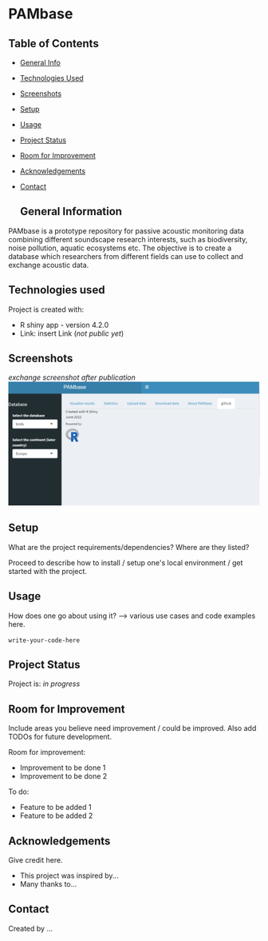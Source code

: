   # PAMbase
   
   ## Table of Contents
* [General Info](#general-information)
* [Technologies Used](#technologies-used)
* [Screenshots](#screenshots)
* [Setup](#setup)
* [Usage](#usage)
* [Project Status](#project-status)
* [Room for Improvement](#room-for-improvement)
* [Acknowledgements](#acknowledgements)
* [Contact](#contact)
   
   
  
  ## General Information
PAMbase is a prototype repository for passive acoustic monitoring data combining different soundscape research interests, such as biodiversity, noise pollution, aquatic ecosystems etc. The objective is to create a database which researchers from different fields can use to collect and exchange acoustic data.
  
 ## Technologies used
 Project is created with:
 * R shiny app - version 4.2.0
 * Link: insert Link (_not public yet_)
 
 
## Screenshots
_exchange screenshot after publication_
![Example screenshot](./images/RShinyApp_test.png)

## Setup
What are the project requirements/dependencies? Where are they listed?

Proceed to describe how to install / setup one's local environment / get started with the project.


## Usage
How does one go about using it?
--> various use cases and code examples here.

`write-your-code-here`


## Project Status
Project is: _in progress_ 


## Room for Improvement
Include areas you believe need improvement / could be improved. Also add TODOs for future development.

Room for improvement:
- Improvement to be done 1
- Improvement to be done 2

To do:
- Feature to be added 1
- Feature to be added 2


## Acknowledgements
Give credit here.
- This project was inspired by...
- Many thanks to...


## Contact
Created by ...

